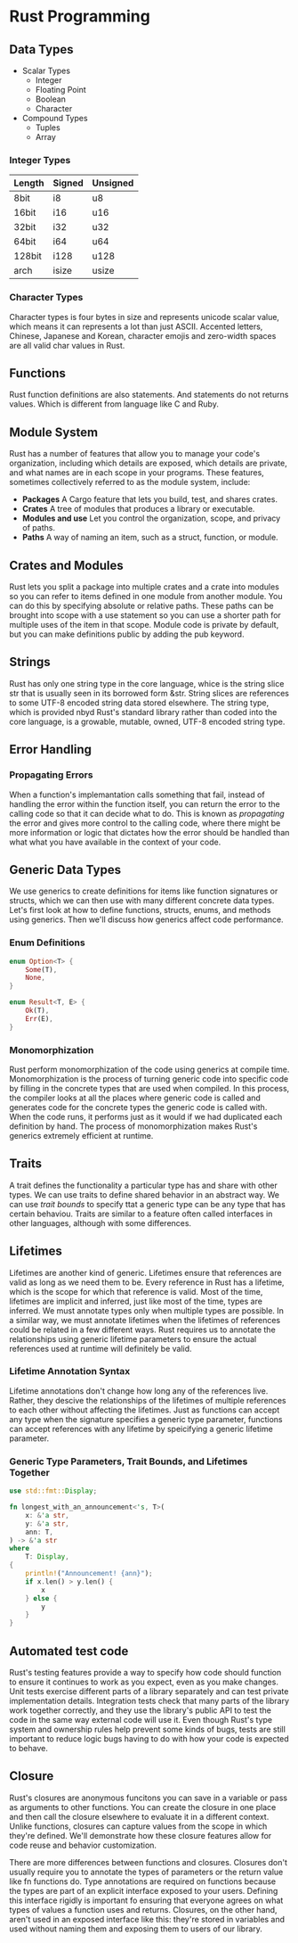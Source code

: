 # Rust Programming

## Data Types

- Scalar Types
    - Integer
    - Floating Point
    - Boolean
    - Character
- Compound Types
    - Tuples
    - Array

### Integer Types

| Length | Signed | Unsigned |
|--------|--------|----------|
| 8bit   | i8     | u8       |
| 16bit  | i16    | u16      |
| 32bit  | i32    | u32      |
| 64bit  | i64    | u64      |
| 128bit | i128   | u128     |
| arch   | isize  | usize    |

### Character Types

Character types is four bytes in size and represents unicode scalar
value, which means it can represents a lot than just ASCII. Accented
letters, Chinese, Japanese and Korean, character emojis and zero-width
spaces are all valid char values in Rust.

## Functions

Rust function definitions are also statements. And statements do not
returns values. Which is different from language like C and Ruby.

## Module System

Rust has a number of features that allow you to manage your code's
organization, including which details are exposed, which details are
private, and what names are in each scope in your programs. These
features, sometimes collectively referred to as the module system,
include:

- **Packages** A Cargo feature that lets you build, test, and shares
crates.
- **Crates** A tree of modules that produces a library or executable.
- **Modules and use** Let you control the organization, scope, and
privacy of paths.
- **Paths** A way of naming an item, such as a struct, function, or
module.

## Crates and Modules

Rust lets you split a package into multiple crates and a crate into
modules so you can refer to items defined in one module from another
module. You can do this by specifying absolute or relative paths. These
paths can be brought into scope with a use statement so you can use a
shorter path for multiple uses of the item in that scope. Module code is
private by default, but you can make definitions public by adding the
pub keyword.

## Strings

Rust has only one string type in the core language, whice is the string
slice str that is usually seen in its borrowed form &str. String slices
are references to some UTF-8 encoded string data stored elsewhere. The
string type, which is provided nbyd Rust's standard library rather than
coded into the core language, is a growable, mutable, owned, UTF-8
encoded string type.

## Error Handling

### Propagating Errors

When a function's implemantation calls something that fail, instead of
handling the error within the function itself, you can return the error
to the calling code so that it can decide what to do. This is known as
*propagating* the error and gives more control to the calling code,
where there might be more information or logic that dictates how the
error should be handled than what what you have available in the context
of your code.

## Generic Data Types

We use generics to create definitions for items like function signatures
or structs, which we can then use with many different concrete data
types. Let's first look at how to define functions, structs, enums, and
methods using generics. Then we'll discuss how generics affect code
performance.

### Enum Definitions

``` rust
enum Option<T> {
    Some(T),
    None,
}

enum Result<T, E> {
    Ok(T),
    Err(E),
}
```

### Monomorphization

Rust perform monomorphization of the code using generics at compile
time. Monomorphization is the process of turning generic code into
specific code by filling in the concrete types that are used when
compiled. In this process, the compiler looks at all the places where
generic code is called and generates code for the concrete types the
generic code is called with. When the code runs, it performs just as it
would if we had duplicated each definition by hand. The process of
monomorphization makes Rust's generics extremely efficient at runtime.

## Traits

A trait defines the functionality a particular type has and share with
other types. We can use traits to define shared behavior in an abstract
way. We can use *trait bounds* to specify ttat a generic type can be any
type that has certain behaviou. Traits are similar to a feature often
called interfaces in other languages, although with some differences.

## Lifetimes

Lifetimes are another kind of generic. Lifetimes ensure that references
are valid as long as we need them to be. Every reference in Rust has a
lifetime, which is the scope for which that reference is valid. Most of
the time, lifetimes are implicit and inferred, just like most of the
time, types are inferred. We must annotate types only when multiple
types are possible. In a similar way, we must annotate lifetimes when
the lifetimes of references could be related in a few different ways.
Rust requires us to annotate the relationships using generic lifetime
parameters to ensure the actual references used at runtime will
definitely be valid.

### Lifetime Annotation Syntax

Lifetime annotations don't change how long any of the references live.
Rather, they descive the relationships of the lifetimes of multiple
references to each other without affecting the lifetimes. Just as
functions can accept any type when the signature specifies a generic
type parameter, functions can accept references with any lifetime by
speicifying a generic lifetime parameter.

### Generic Type Parameters, Trait Bounds, and Lifetimes Together

``` rust
use std::fmt::Display;

fn longest_with_an_announcement<'s, T>(
    x: &'a str,
    y: &'a str,
    ann: T,
) -> &'a str
where
    T: Display,
{
    println!("Announcement! {ann}");
    if x.len() > y.len() {
        x
    } else {
        y
    }
}
```

## Automated test code

Rust's testing features provide a way to specify how code should
function to ensure it continues to work as you expect, even as you make
changes. Unit tests exercise different parts of a library separately and
can test private implementation details. Integration tests check that
many parts of the library work together correctly, and they use the
library's public API to test the code in the same way external code will
use it. Even though Rust's type system and ownership rules help prevent
some kinds of bugs, tests are still important to reduce logic bugs
having to do with how your code is expected to behave.

## Closure

Rust's closures are anonymous funcitons you can save in a variable or
pass as arguments to other functions. You can create the closure in one
place and then call the closure elsewhere to evaluate it in a different
context. Unlike functions, closures can capture values from the scope in
which they're defined. We'll demonstrate how these closure features
allow for code reuse and behavior customization.

There are more differences between functions and closures. Closures
don't usually require you to annotate the types of parameters or the
return value like fn functions do. Type annotations are required on
functions because the types are part of an explicit interface exposed to
your users. Defining this interface rigidly is important fo ensuring
that everyone agrees on what types of values a function uses and
returns. Closures, on the other hand, aren't used in an exposed
interface like this: they're stored in variables and used without naming
them and exposing them to users of our library.
